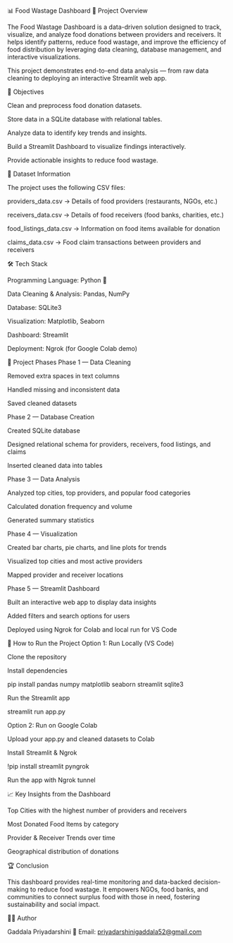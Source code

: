 📊 Food Wastage Dashboard
📌 Project Overview

The Food Wastage Dashboard is a data-driven solution designed to track, visualize, and analyze food donations between providers and receivers.
It helps identify patterns, reduce food wastage, and improve the efficiency of food distribution by leveraging data cleaning, database management, and interactive visualizations.

This project demonstrates end-to-end data analysis — from raw data cleaning to deploying an interactive Streamlit web app.

🎯 Objectives

Clean and preprocess food donation datasets.

Store data in a SQLite database with relational tables.

Analyze data to identify key trends and insights.

Build a Streamlit Dashboard to visualize findings interactively.

Provide actionable insights to reduce food wastage.

📂 Dataset Information

The project uses the following CSV files:

providers_data.csv → Details of food providers (restaurants, NGOs, etc.)

receivers_data.csv → Details of food receivers (food banks, charities, etc.)

food_listings_data.csv → Information on food items available for donation

claims_data.csv → Food claim transactions between providers and receivers

🛠 Tech Stack

Programming Language: Python 🐍

Data Cleaning & Analysis: Pandas, NumPy

Database: SQLite3

Visualization: Matplotlib, Seaborn

Dashboard: Streamlit

Deployment: Ngrok (for Google Colab demo)

📜 Project Phases
Phase 1 — Data Cleaning

Removed extra spaces in text columns

Handled missing and inconsistent data

Saved cleaned datasets

Phase 2 — Database Creation

Created SQLite database

Designed relational schema for providers, receivers, food listings, and claims

Inserted cleaned data into tables

Phase 3 — Data Analysis

Analyzed top cities, top providers, and popular food categories

Calculated donation frequency and volume

Generated summary statistics

Phase 4 — Visualization

Created bar charts, pie charts, and line plots for trends

Visualized top cities and most active providers

Mapped provider and receiver locations

Phase 5 — Streamlit Dashboard

Built an interactive web app to display data insights

Added filters and search options for users

Deployed using Ngrok for Colab and local run for VS Code

🚀 How to Run the Project
Option 1: Run Locally (VS Code)

Clone the repository

Install dependencies

pip install pandas numpy matplotlib seaborn streamlit sqlite3


Run the Streamlit app

streamlit run app.py

Option 2: Run on Google Colab

Upload your app.py and cleaned datasets to Colab

Install Streamlit & Ngrok

!pip install streamlit pyngrok


Run the app with Ngrok tunnel

📈 Key Insights from the Dashboard

Top Cities with the highest number of providers and receivers

Most Donated Food Items by category

Provider & Receiver Trends over time

Geographical distribution of donations

🏆 Conclusion

This dashboard provides real-time monitoring and data-backed decision-making to reduce food wastage.
It empowers NGOs, food banks, and communities to connect surplus food with those in need, fostering sustainability and social impact.

👩‍💻 Author

Gaddala Priyadarshini
📧 Email: priyadarshinigaddala52@gmail.com
